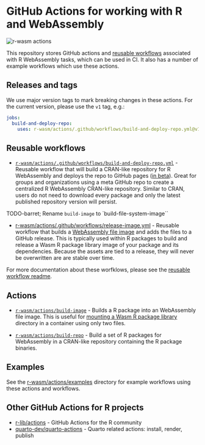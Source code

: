 # GitHub Actions for working with R and WebAssembly

![r-wasm actions](https://github.com/r-wasm/actions/actions/workflows/_testing.yml/badge.svg)

This repository stores GitHub actions and [reusable workflows](https://docs.github.com/en/actions/using-workflows/reusing-workflows) associated with R WebAssembly tasks, which can be used in CI. It also has a number of example workflows which use these actions.

## Releases and tags

We use major version tags to mark breaking changes in these actions. For the current version, please use the `v1` tag, e.g.:

```yaml
jobs:
  build-and-deploy-repo:
    uses: r-wasm/actions/.github/workflows/build-and-deploy-repo.yml@v1
```

## Reusable workflows

* [`r-wasm/actions/.github/workflows/build-and-deploy-repo.yml`](https://github.com/r-wasm/actions/tree/main/.github/workflows#build-and-deploy-repo.yml) - Reusable workflow that will build a CRAN-like repository for R WebAssembly and deploys the repo to GitHub pages ([in beta](https://github.com/actions/upload-pages-artifact)). Great for groups and organizations using a meta GitHub repo to create a centralized R WebAssembly CRAN-like repository. Similar to CRAN, users do not need to download every package and only the latest published repository version will persist.

TODO-barret; Rename `build-image` to `build-file-system-image``

* [r-wasm/actions/.github/workflows/release-image.yml](https://github.com/r-wasm/actions/tree/main/.github/workflows#release-image.yml) - Reusable workflow that builds a [WebAssembly file image](https://docs.r-wasm.org/webr/latest/mounting.html) and adds the files to a GitHub release. This is typically used within R packages to build and release a Wasm R package library image of your package and its dependencies. Because the assets are tied to a release, they will never be overwritten are are stable over time.

For more documentation about these worfklows, please see the [reusable workflow readme](https://github.com/r-wasm/actions/tree/main/.github/workflows).



## Actions

* [`r-wasm/actions/build-image`](https://github.com/r-wasm/actions/tree/main/build-image) - Builds a R package into an WebAssembly file image. This is useful for [mounting a Wasm R package library](https://docs.r-wasm.org/webr/latest/mounting.html) directory in a container using only two files.

* [`r-wasm/actions/build-repo`](https://github.com/r-wasm/actions/tree/main/build-wasm-packages) - Build a set of R packages for WebAssembly in a CRAN-like repository containing the R package binaries.

## Examples

See the [r-wasm/actions/examples](https://github.com/r-wasm/actions/tree/main/examples) directory for example workflows using these actions and workflows.

## Other GitHub Actions for R projects

* [r-lib/actions](https://github.com/r-lib/actions) - GitHub Actions for the R community
* [quarto-dev/quarto-actions](https://github.com/quarto-dev/quarto-actions) - Quarto related actions: install, render, publish
